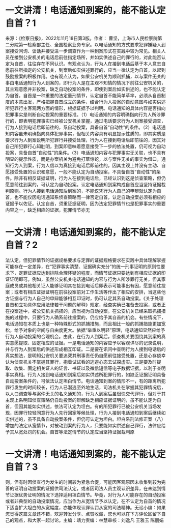 # 一文讲清！电话通知到案的，能不能认定自首？1

来源：《检察日报》，2022年11月18日第3版。作者： 曹坚，上海市人民检察院第二分院第一检察部主任、全国检察业务专家。以电话通知的方式要求犯罪嫌疑人到案接受问询、谈话并接受进一步调查作为一种到案形式在实践中较为常见。相关人员在接到公安机关的电话后前往指定场所，并如实供述自己的罪行的，对此能否认定为自首，往往存在不同认识。有观点认为，行为人在接到电话后基于本人意志自愿前往所指定的公安机关，到案后如实供述罪行的，应当一律认定为自首，以起到鼓励投案的积极作用。也有观点认为，如果公安机关为顺利抓捕，以与案件无关的事由电话通知行为人到案的，即行为人是在主观不知情的情况下前往公安机关的，其主观意愿并非投案，缺乏自动投案的条件，即使到案后如实供述的，也不能认定为自首。自首是一种重要的法定量刑情节，认定自首不能简单草率，必须从自首制度的本意出发，严格把握自首成立的条件，结合行为人投案的自动意图与如实供述所犯罪行主客观两方面的情形，根据证据予以判明。电话通知的具体内容是否指向犯罪事实是判断自动投案的重要标准。（1）电话通知的内容明确指向行为人所涉罪行的，即表明犯罪事实已经被公安机关掌握，通过电话要求行为人到案接受调查，行为人接到电话后即前往的，系自动投案，具备自首“自动性”的条件。（2）电话通知内容虽未明确指向具体犯罪事实，但相关内容具有明显提示性质的，即其实质是要求行为人到案说明所犯罪行并接受处理，行为人在接到电话后即前往的，因其对自己所犯罪行心知肚明，到案即意味着愿意接受下一步的依法处置，仍可视为自动投案，具备自首“自动性”的条件。（3）电话通知内容与犯罪事实无关联，也不具有明显的提示性质，而是办案机关为避免打草惊蛇，以与案件无关的事实为借口，通知行为人到案，行为人信以为真接到电话后即前往的，因其主观上并没有主动、自愿接受处置的认识和意愿，一般不能认定为自动投案，不具备自首“自动性”的条件。除非有相反证据证明，行为人在接到电话后，已经认识到这是侦查策略，但仍愿意前往到案的，可认定为自动投案。认定电话通知到案构成自首应当坚持证据裁判原则。行为人接到电话通知后到案的，不能仅凭行为人自己的申辩就认定为自首，也不能仅因电话通知系侦查策略而一律否定自首，认定自动投案必须有相应的证据予以佐证。认定自首，须重证据证明，因为法定犯罪情节也是犯罪事实的重要内容之一，缺乏相应的证据，犯罪情节亦无

# 一文讲清！电话通知到案的，能不能认定自首？2

法认定。但犯罪情节的证据规格要求与定罪的证据规格要求在实践中具体理解掌握可能存在一定差异，在“犯罪事实清楚、证据确实充分”的统一刑事证明的原则性要求下，定罪证据应达到排除合理怀疑的程度，而情节证据只要达到有相应证据的印证证明即可。例如，虽然公安机关电话通知的内容与行为人所涉罪行无关，但其家庭成员或其他相关证人能够证明其在接到电话后即表示可能事出有因，愿意前往投案；或者有相应证据证明在前往投案前对工作生活等作出了相应的安排，当这些他方证据与行为人自己的申辩能够相互印证时，仍可认定其系自动投案。《关于处理自首和立功具体应用法律若干问题的解释》规定，经查实确已准备去投案，或者正在投案途中，被公安机关抓捕的，应当视为自动投案。在公安机关已经采取抓捕措施的过程中，只要行为人确系前往投案的，仍应给予其自首的机会。有些情况下，电话通知在本质上也是一种特殊形式的抓捕措施，而且相比一般的抓捕措施更加宽松，给予对象的空间与自由度更大。依据“举重以明轻”原理，电话通知显然应给予行为人自动投案的合理机会。由此，在行为人到案后，侦查机关要围绕其到案的真实意愿提取、固定相应的证据。一是电话通知的内容应予以客观详尽的记录说明，并与行为人到案后的供述形成相互印证。二是要在讯问中查明行为人接到电话后的真实想法，是明知公安机关要追究其刑事责任仍自愿前往接受处置，还是心存侥幸认为侦查机关不掌握其罪行，抱着试试看的逃避心态去试探虚实。三是要及时提取、收集、固定相关证人的证言、书证以及微信短信等电子数据证据，以利于查明事实真相。行为人接到电话通知到案后如实供述所犯罪行的，如缺乏证据证明具备自动投案条件的，可依法认定坦白情节。电话通知到案的情形不一，有的距离所犯罪行发生的时间较长，行为人已潜逃至外地生活，司法机关在掌握其犯罪情况后，以人口调查等与案件无关的名义通知的，行为人到案后虽很快交代罪行，但对于其主观上系明知侦查策略仍自动投案的辩解缺乏相应证据证明的，虽不能认定为自首，但因其能如实供述，依法可认定为坦白。有的所犯罪行已被公安机关当场发现，因罪行较轻同意行为人先行回家等候处理，行为人接到电话通知到案后继续如实供述的，虽不具备自动投案条件，但仍可认定为坦白。坦白系刑法修正案（八）增加的法定从宽情节，对被动到案的行为人，只要能如实供述自己罪行，法律应给予其从宽处罚的机会。自首等法定情节的认定应当坚持证据裁判原

# 一文讲清！电话通知到案的，能不能认定自首？3

则，但有时因侦查行为发生的时间较为紧急仓促，可能因客观原因未收集到较为完善的证明自动投案的证据供司法认定，或者因司法人员主观认识差异，在未达到情节证据优势证明的情况下选择适用坦白情节。毕竟，对行为人可能存在的自动投案或者非典型的自动投案情况，应当作为从宽情节予以认定，在不认定为自首的情况下适当扩大坦白的从宽幅度，亦能体现认罪认罚从宽的司法精神。无讼小编：如果您觉得这篇文章还不错，欢迎转发分享、点赞收藏，您也可以在下方评论区留下自己的观点，和大家一起讨论。主编：靖力责编：林慧审核：刘逸凡 王雅玉 陈丽娟 

